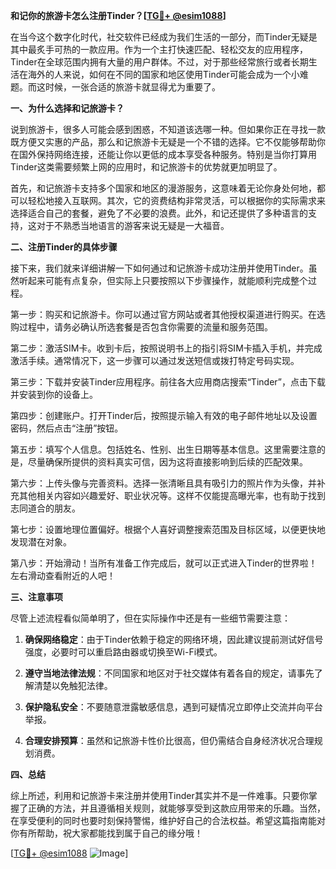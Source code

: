 **和记你的旅游卡怎么注册Tinder？[[TG💪+ @esim1088](https://t.me/s/esim1088)]**

在当今这个数字化时代，社交软件已经成为我们生活的一部分，而Tinder无疑是其中最炙手可热的一款应用。作为一个主打快速匹配、轻松交友的应用程序，Tinder在全球范围内拥有大量的用户群体。不过，对于那些经常旅行或者长期生活在海外的人来说，如何在不同的国家和地区使用Tinder可能会成为一个小难题。而这时候，一张合适的旅游卡就显得尤为重要了。

**一、为什么选择和记旅游卡？**

说到旅游卡，很多人可能会感到困惑，不知道该选哪一种。但如果你正在寻找一款既方便又实惠的产品，那么和记旅游卡无疑是一个不错的选择。它不仅能够帮助你在国外保持网络连接，还能让你以更低的成本享受各种服务。特别是当你打算用Tinder这类需要频繁上网的应用时，和记旅游卡的优势就更加明显了。

首先，和记旅游卡支持多个国家和地区的漫游服务，这意味着无论你身处何地，都可以轻松地接入互联网。其次，它的资费结构非常灵活，可以根据你的实际需求来选择适合自己的套餐，避免了不必要的浪费。此外，和记还提供了多种语言的支持，这对于不熟悉当地语言的游客来说无疑是一大福音。

**二、注册Tinder的具体步骤**

接下来，我们就来详细讲解一下如何通过和记旅游卡成功注册并使用Tinder。虽然听起来可能有点复杂，但实际上只要按照以下步骤操作，就能顺利完成整个过程。

第一步：购买和记旅游卡。你可以通过官方网站或者其他授权渠道进行购买。在选购过程中，请务必确认所选套餐是否包含你需要的流量和服务范围。

第二步：激活SIM卡。收到卡后，按照说明书上的指引将SIM卡插入手机，并完成激活手续。通常情况下，这一步骤可以通过发送短信或拨打特定号码实现。

第三步：下载并安装Tinder应用程序。前往各大应用商店搜索“Tinder”，点击下载并安装到你的设备上。

第四步：创建账户。打开Tinder后，按照提示输入有效的电子邮件地址以及设置密码，然后点击“注册”按钮。

第五步：填写个人信息。包括姓名、性别、出生日期等基本信息。这里需要注意的是，尽量确保所提供的资料真实可信，因为这将直接影响到后续的匹配效果。

第六步：上传头像与完善资料。选择一张清晰且具有吸引力的照片作为头像，并补充其他相关内容如兴趣爱好、职业状况等。这样不仅能提高曝光率，也有助于找到志同道合的朋友。

第七步：设置地理位置偏好。根据个人喜好调整搜索范围及目标区域，以便更快地发现潜在对象。

第八步：开始滑动！当所有准备工作完成后，就可以正式进入Tinder的世界啦！左右滑动查看附近的人吧！

**三、注意事项**

尽管上述流程看似简单明了，但在实际操作中还是有一些细节需要注意：

1. **确保网络稳定**：由于Tinder依赖于稳定的网络环境，因此建议提前测试好信号强度，必要时可以重启路由器或切换至Wi-Fi模式。
   
2. **遵守当地法律法规**：不同国家和地区对于社交媒体有着各自的规定，请事先了解清楚以免触犯法律。
   
3. **保护隐私安全**：不要随意泄露敏感信息，遇到可疑情况立即停止交流并向平台举报。

4. **合理安排预算**：虽然和记旅游卡性价比很高，但仍需结合自身经济状况合理规划消费。

**四、总结**

综上所述，利用和记旅游卡来注册并使用Tinder其实并不是一件难事。只要你掌握了正确的方法，并且遵循相关规则，就能够享受到这款应用带来的乐趣。当然，在享受便利的同时也要时刻保持警惕，维护好自己的合法权益。希望这篇指南能对你有所帮助，祝大家都能找到属于自己的缘分哦！

[[TG💪+ @esim1088](https://t.me/s/esim1088) ![Image](https://i.postimg.cc/4NQfJmqS/Snipaste-2025-05-13-00-14-12.png)]